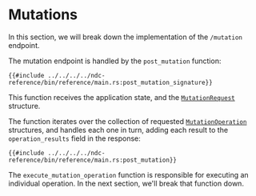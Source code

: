 # Mutations

In this section, we will break down the implementation of the `/mutation` endpoint.

The mutation endpoint is handled by the `post_mutation` function:

```rust,no_run,noplayground
{{#include ../../../../ndc-reference/bin/reference/main.rs:post_mutation_signature}}
```

This function receives the application state, and the [`MutationRequest`](../../reference/types.md#mutationrequest) structure.

The function iterates over the collection of requested [`MutationOperation`](../../reference/types.md#mutationoperation) structures, and handles each one in turn, adding each result to the `operation_results` field in the response:

```rust,no_run,noplayground
{{#include ../../../../ndc-reference/bin/reference/main.rs:post_mutation}}
```

The `execute_mutation_operation` function is responsible for executing an individual operation. In the next section, we'll break that function down.
